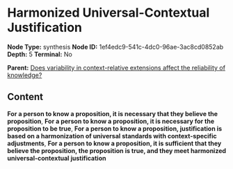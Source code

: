 # Harmonized Universal-Contextual Justification

**Node Type:** synthesis
**Node ID:** 1ef4edc9-541c-4dc0-96ae-3ac8cd0852ab
**Depth:** 5
**Terminal:** No

**Parent:** [Does variability in context-relative extensions affect the reliability of knowledge?](does-variability-in-context-relative-extensions-affect-the-reliability-of-knowledge-antithesis-9c99fbd0-7f57-4af4-80a4-1d04984a40ab.md)

## Content

**For a person to know a proposition, it is necessary that they believe the proposition**, **For a person to know a proposition, it is necessary for the proposition to be true**, **For a person to know a proposition, justification is based on a harmonization of universal standards with context-specific adjustments**, **For a person to know a proposition, it is sufficient that they believe the proposition, the proposition is true, and they meet harmonized universal-contextual justification**
